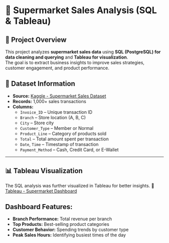 # 🛒 Supermarket Sales Analysis (SQL & Tableau)

## 📌 Project Overview  
This project analyzes **supermarket sales data** using **SQL (PostgreSQL) for data cleaning and querying** and **Tableau for visualization**.  
The goal is to extract business insights to improve sales strategies, customer engagement, and product performance.

## 📂 Dataset Information  
- **Source:** [Kaggle - Supermarket Sales Dataset](https://www.kaggle.com/datasets/aungpyaeap/supermarket-sales)  
- **Records:** 1,000+ sales transactions  
- **Columns:**  
  - `Invoice_ID` – Unique transaction ID  
  - `Branch` – Store location (A, B, C)  
  - `City` – Store city  
  - `Customer_Type` – Member or Normal  
  - `Product_Line` – Category of products sold  
  - `Total` – Total amount spent per transaction  
  - `Date`, `Time` – Timestamp of transaction  
  - `Payment_Method` – Cash, Credit Card, or E-Wallet  

---


## 📊 Tableau Visualization
The SQL analysis was further visualized in Tableau for better insights.
🔗 [Tableau - Supermarket Dashboard](https://public.tableau.com/app/profile/jordan.williams5300/viz/SupermarketSalesInsights_17400809476700/SupermarketSalesInsights)
## Dashboard Features:
- **Branch Performance:** Total revenue per branch
- **Top Products:** Best-selling product categories
- **Customer Behavior:** Spending trends by customer type
- **Peak Sales Hours:** Identifying busiest times of the day
